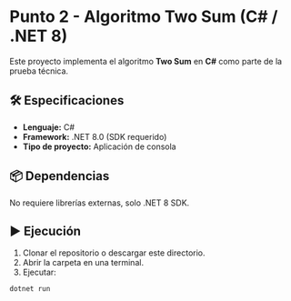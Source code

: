 # Punto 2 - Algoritmo Two Sum (C# / .NET 8)

Este proyecto implementa el algoritmo **Two Sum** en **C#** como parte de la prueba técnica.

## 🛠 Especificaciones
- **Lenguaje:** C#
- **Framework:** .NET 8.0 (SDK requerido)
- **Tipo de proyecto:** Aplicación de consola

## 📦 Dependencias
No requiere librerías externas, solo .NET 8 SDK.

## ▶️ Ejecución
1. Clonar el repositorio o descargar este directorio.
2. Abrir la carpeta en una terminal.
3. Ejecutar:

```bash
dotnet run